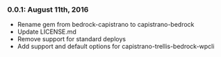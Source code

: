### 0.0.1: August 11th, 2016
* Rename gem from bedrock-capistrano to capistrano-bedrock
* Update LICENSE.md
* Remove support for standard deploys
* Add support and default options for capistrano-trellis-bedrock-wpcli
